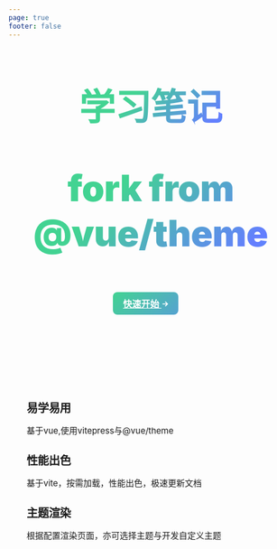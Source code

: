 ```yaml
---
page: true
footer: false
---
```


<section id="hero">
  <div class="tagline">
    <span class="accent">学习笔记</span><br>
    <p>fork from @vue/theme</p>
  </div>
  <p class="description"></p>
  <p class="actions">
    <a class="get-started" href="/vite-vue-blog/notes/basic/css/less">快速开始 <svg class="icon" xmlns="http://www.w3.org/2000/svg" width="10" height="10" viewBox="0 0 24 24"><path d="M13.025 1l-2.847 2.828 6.176 6.176h-16.354v3.992h16.354l-6.176 6.176 2.847 2.828 10.975-11z"/></svg></a>
  </p>
</section>

<section id="highlights" class="vt-box-container">
  <div class="vt-box">
    <h2>易学易用</h2>
    <p>基于vue,使用vitepress与@vue/theme</p>
  </div>
  <div class="vt-box">
    <h2>性能出色</h2>
    <p>基于vite，按需加载，性能出色，极速更新文档</p>
  </div>
  <div class="vt-box">
    <h2>主题渲染</h2>
    <p>根据配置渲染页面，亦可选择主题与开发自定义主题</p>
  </div>
</section>

<style scoped>
section {
  padding: 42px 32px;
}

#hero {
  padding: 66px 32px;
  text-align: center;
}

.tagline {
  font-size: 76px;
  line-height: 1.25;
  font-weight: 900;
  letter-spacing: -1.5px;
  max-width: 960px;
  margin: 0px auto;
}

@keyframes gradient {
    50% {
    background-position: 100% 0;
  }
}

html:not(.dark) .accent, .dark .tagline {
  background: -webkit-linear-gradient(315deg, #42d392 25%, #647eff 66%,#13bdce 100%);
  -webkit-background-clip: text;
  -webkit-text-fill-color: transparent;
  background-size: 150%;
  background-position: 0% 100%;
  animation: gradient 7.5s ease-in-out infinite;
}

.tagline  p {
  background: -webkit-linear-gradient(315deg, #42d392 25%, #647eff 66%,#13bdce 100%);
  -webkit-background-clip: text;
  -webkit-text-fill-color: transparent;
  background-size: 150%;
  background-position: 0% 100%;
  animation: gradient 7.5s ease-in-out infinite;
}

.description {
  max-width: 960px;
  line-height: 1.5;
  color: var(--vt-c-text-2);
  transition: color 0.5s;
  font-size: 22px;
  margin: 24px auto 40px;
}

.actions a {
  font-size: 16px;
  display: inline-block;
  background-color: var(--vt-c-bg-mute);
  padding: 8px 18px;
  font-weight: 500;
  border-radius: 8px;
  transition: background-color 0.5s, color 0.5s;
}

.actions .get-started {
  font-weight: 600;
  background-color: var(--vt-c-green);
  color: #fff;
  margin-right: 18px;
  background: -webkit-linear-gradient(315deg, #42d392 0%, #647eff  100%);
  background-size: 200%;
  background-position: 0% 100%;
  animation: gradient 7.5s ease-in-out infinite;
}

.actions .icon {
  display: inline;
  position: relative;
  top: -1px;
  margin-left: 2px;
  fill: currentColor;
  transition: transform 0.2s;
}

.dark .actions .get-started {
  color: var(--vt-c-indigo);
}

.actions .get-started:hover {
  background-color: var(--vt-c-green-dark);
  transition-duration: 0.2s;
}

.actions .get-started:hover .icon {
  transform: translateX(2px);
}

.dark .actions .get-started:hover {
  background-color: var(--vt-c-green-light);
}

.actions .setup {
  color: var(--vt-c-text-code);
}

.actions .setup:hover {
  background-color: var(--vt-c-gray-light-4);
  transition-duration: 0.2s;
}

.dark .actions .setup:hover {
  background-color: var(--vt-c-gray-dark-3);
}

#special-sponsor {
  border-top: 1px solid var(--vt-c-divider-light);
  border-bottom: 1px solid var(--vt-c-divider-light);
  padding: 12px 24px;
  text-align: center;
}

#special-sponsor span {
  color: var(--vt-c-text-2);
  font-weight: 500;
  font-size: 13px;
  vertical-align: middle;
  margin: 0 24px;
}

#special-sponsor img {
  display: inline-block;
  vertical-align: middle;
  height: 36px;
}

.dark #special-sponsor img {
  filter: grayscale(1) invert(1);
}

#highlights {
  max-width: 960px;
  margin: 0px auto;
  color: var(--vt-c-text-2);
}

#highlights h2 {
  font-weight: 600;
  font-size: 20px;
  letter-spacing: -0.4px;
  color: var(--vt-c-text-1);
  transition: color 0.5s;
  margin-bottom: 0.75em;
}

#highlights p {
  font-weight: 400;
  font-size: 15px;
}

#highlights .vt-box {
  background-color: transparent;
}

@media (max-width: 960px) {
  .tagline {
    font-size: 64px;
    letter-spacing: -0.5px;
  }
  .description {
    font-size: 18px;
    margin-bottom: 48px;
  }
}

@media (max-width: 768px) {
  .tagline {
    font-size: 48px;
    letter-spacing: -0.5px;
  }
}

@media (max-width: 576px) {
  #hero {
    padding: 64px 32px;
  }
  .description {
    font-size: 16px;
    margin: 18px 0 30px;
  }
  #special-sponsor img {
    display: block;
    margin: 2px auto 1px;
  }
  #highlights h3 {
    margin-bottom: 0.6em;
  }
  #highlights .vt-box {
    padding: 20px 36px;
  }
}

@media (max-width: 370px) {
  .tagline {
    font-size: 36px;
  }
}
</style>
